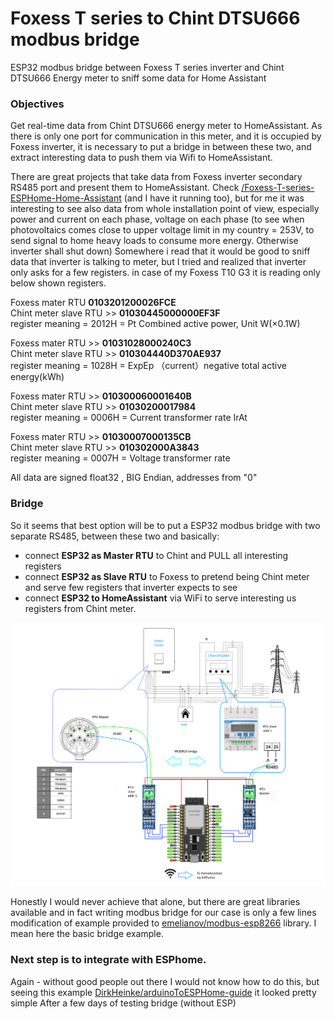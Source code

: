 # Foxess T series  to Chint DTSU666 modbus bridge
ESP32 modbus bridge between Foxess T series inverter and Chint DTSU666 Energy meter to sniff some data for Home Assistant

### Objectives

Get real-time data from Chint DTSU666 energy meter to HomeAssistant. As there is only one port for communication in this meter, and it is occupied by Foxess inverter, it is necessary to put a bridge in between these two, and extract interesting data to push them via Wifi to HomeAssistant.

There are great projects that take data from Foxess inverter secondary RS485 port and present them to HomeAssistant. Check [/Foxess-T-series-ESPHome-Home-Assistant](https://github.com/assembly12/Foxess-T-series-ESPHome-Home-Assistant) (and I have it running too), but for me it was interesting to see also data from whole installation point of view, especially power and current on each phase, voltage on each phase (to see when photovoltaics comes close to upper voltage limit in my country = 253V, to send signal to home heavy loads to consume more energy. Otherwise inverter shall shut down)
Somewhere i read that it would be good to sniff data that inverter is talking to meter, but I tried and realized that inverter only asks for a few registers. in case of my Foxess T10 G3 it is reading only below shown registers.  


Foxess mater RTU **0103201200026FCE**  
Chint meter slave RTU >> **01030445000000EF3F**  
register meaning = 2012H = Pt Combined active power, Unit W(×0.1W)

Foxess mater RTU >> **01031028000240C3**  
Chint meter slave RTU >> **010304440D370AE937**  
register meaning = 1028H = ExpEp （current）negative total active energy(kWh) 

Foxess mater RTU >> **010300060001640B**  
Chint meter slave RTU >> **01030200017984**  
register meaning = 0006H = Current transformer rate IrAt

Foxess mater RTU >> **01030007000135CB**  
Chint meter slave RTU >> **010302000A3843**  
register meaning = 0007H = Voltage transformer rate

All data are signed float32 , BIG Endian, addresses from "0"
### Bridge
So it seems that best option will be to put a ESP32 modbus bridge with two separate RS485, between these two and basically:
- connect **ESP32 as Master RTU** to Chint and PULL all interesting registers  
- connect **ESP32 as Slave RTU** to Foxess to pretend being Chint meter and serve few registers that inverter expects to see  
- connect **ESP32 to HomeAssistant** via WiFi to serve interesting us registers from Chint meter.  

![Foxess_modbus_bridge_via_ESP32_diagram](./media/Foxess_modbus_bridge_via_ESP32_diagram.png)

Honestly I would never achieve that alone, but there are great libraries available and in fact writing modbus bridge for our case is only a few lines modification of example provided to [emelianov/modbus-esp8266](emelianov/modbus-esp8266) library. I mean here the basic bridge example. 
### Next step is to integrate with ESPhome. 
Again - without good people out there I would not know how to do this, but seeing this example [DirkHeinke/arduinoToESPHome-guide](https://github.com/DirkHeinke/arduinoToESPHome-guide) it looked pretty simple
After a few days of testing bridge (without ESP)